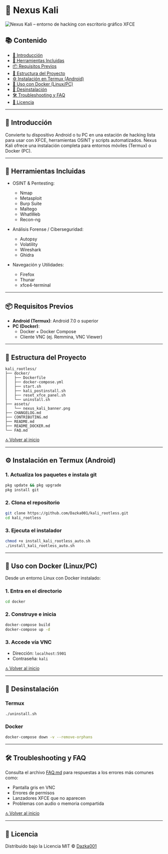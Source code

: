 # 🐉 Nexus Kali

![Nexus Kali – entorno de hacking con escritorio gráfico XFCE](assets/nexus_kali_banner.png)

## 📚 Contenido

- [🚀 Introducción](#-introducción)
- [🧰 Herramientas Incluidas](#-herramientas-incluidas)
- [📦 Requisitos Previos](#-requisitos-previos)
- [📁 Estructura del Proyecto](#-estructura-del-proyecto)
- [⚙️ Instalación en Termux (Android)](#️-instalación-en-termux-android)
- [🐳 Uso con Docker (Linux/PC)](#-uso-con-docker-linuxpc)
- [🧹 Desinstalación](#-desinstalación)
- [🛠️ Troubleshooting y FAQ](#️-troubleshooting-y-faq)
- [📄 Licencia](#-licencia)

---

## 🚀 Introducción

Convierte tu dispositivo Android o tu PC en una estación de hacking lista para usar con XFCE, herramientas OSINT y scripts automatizados. Nexus Kali ofrece una instalación completa para entornos móviles (Termux) o Docker (PC).

---

## 🧰 Herramientas Incluidas

- OSINT & Pentesting:
  - Nmap
  - Metasploit
  - Burp Suite
  - Maltego
  - WhatWeb
  - Recon-ng

- Análisis Forense / Ciberseguridad:
  - Autopsy
  - Volatility
  - Wireshark
  - Ghidra

- Navegación y Utilidades:
  - Firefox
  - Thunar
  - xfce4-terminal

---

## 📦 Requisitos Previos

- **Android (Termux)**: Android 7.0 o superior
- **PC (Docker)**:
  - Docker + Docker Compose
  - Cliente VNC (ej. Remmina, VNC Viewer)

---

## 📁 Estructura del Proyecto

```
kali_rootless/
├── docker/
│   ├── Dockerfile
│   ├── docker-compose.yml
│   ├── start.sh
│   ├── kali_postinstall.sh
│   ├── reset_xfce_panel.sh
│   └── uninstall.sh
├── assets/
│   └── nexus_kali_banner.png
├── CHANGELOG.md
├── CONTRIBUTING.md
├── README.md
├── README_DOCKER.md
└── FAQ.md
```

[🔝 Volver al inicio](#contenido)

---

## ⚙️ Instalación en Termux (Android)

### 1. Actualiza los paquetes e instala git

```bash
pkg update && pkg upgrade
pkg install git
```

### 2. Clona el repositorio

```bash
git clone https://github.com/Dazka001/kali_rootless.git
cd kali_rootless
```

### 3. Ejecuta el instalador

```bash
chmod +x install_kali_rootless_auto.sh
./install_kali_rootless_auto.sh
```

---

## 🐳 Uso con Docker (Linux/PC)

Desde un entorno Linux con Docker instalado:

### 1. Entra en el directorio

```bash
cd docker
```

### 2. Construye e inicia

```bash
docker-compose build
docker-compose up -d
```

### 3. Accede vía VNC

- Dirección: `localhost:5901`
- Contraseña: `kali`

[🔝 Volver al inicio](#contenido)

---

## 🧹 Desinstalación

### Termux

```bash
./uninstall.sh
```

### Docker

```bash
docker-compose down -v --remove-orphans
```

---

## 🛠️ Troubleshooting y FAQ

Consulta el archivo [FAQ.md](FAQ.md) para respuestas a los errores más comunes como:

- Pantalla gris en VNC
- Errores de permisos
- Lanzadores XFCE que no aparecen
- Problemas con audio o memoria compartida

[🔝 Volver al inicio](#contenido)

---

## 📄 Licencia

Distribuido bajo la Licencia MIT © [Dazka001](https://github.com/Dazka001)